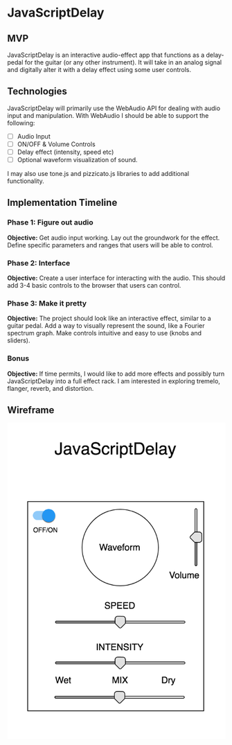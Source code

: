 # JavaScriptDelay

## MVP

JavaScriptDelay is an interactive audio-effect app that functions as a delay-pedal for the guitar (or any other instrument). It will take in an analog signal and digitally alter it with a delay effect using some user controls.


## Technologies

JavaScriptDelay will primarily use the WebAudio API for dealing with audio input and manipulation. With WebAudio I should be able to support the following:
- [ ] Audio Input
- [ ] ON/OFF & Volume Controls
- [ ] Delay effect (intensity, speed etc)
- [ ] Optional waveform visualization of sound.

I may also use tone.js and pizzicato.js libraries to add additional functionality.

## Implementation Timeline

### Phase 1: Figure out audio
**Objective:** Get audio input working. Lay out the groundwork for the effect. Define specific parameters and ranges that users will be able to control.

### Phase 2: Interface
**Objective:** Create a user interface for interacting with the audio. This should add 3-4 basic controls to the browser that users can control.

### Phase 3: Make it pretty
**Objective:** The project should look like an interactive effect, similar to a guitar pedal. Add a way to visually represent the sound, like a Fourier spectrum graph. Make controls intuitive and easy to use (knobs and sliders).

### Bonus
**Objective:** If time permits, I would like to add more effects and possibly turn JavaScriptDelay into a full effect rack. I am interested in exploring tremelo, flanger, reverb, and distortion.


## Wireframe

![wireframe](./wireframe.png)
